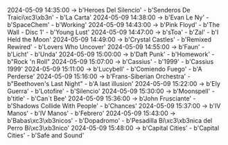 2024-05-09 14:35:00 -> b'Heroes Del Silencio' - b'Senderos De Traici\xc3\xb3n' - b'La Carta'
2024-05-09 14:38:00 -> b'Evan Le Ny' - b'SpaceChem' - b'Working'
2024-05-09 14:43:00 -> b'Pink Floyd' - b'The Wall - Disc 1' - b'Young Lust'
2024-05-09 14:47:00 -> b'sToa' - b'Zal' - b'I Held the Moon'
2024-05-09 14:49:00 -> b'Crystal Castles' - b'Remixed Rewired' - b'Lovers Who Uncover'
2024-05-09 14:55:00 -> b'Faun' - b'Licht' - b'Unda'
2024-05-09 15:00:00 -> b'Daft Punk' - b'Homework' - b"Rock 'n Roll"
2024-05-09 15:07:00 -> b'Cassius' - b'1999' - b'Cassius 1999'
2024-05-09 15:11:00 -> b'Lucybell' - b'Comiendo Fuego' - b'A Perderse'
2024-05-09 15:16:00 -> b'Frans-Siberian Orchestra' - b"Beethoven's Last Night" - b'A last illusion'
2024-05-09 15:22:00 -> b'Ely Guerra' - b'Lotofire' - b'Silencio'
2024-05-09 15:30:00 -> b'Moonspell' - b'title' - b'Can`t Bee'
2024-05-09 15:36:00 -> b'John Frusciante' - b'Shadows Collide With People' - b'Chances'
2024-05-09 15:37:00 -> b'IV Manos' - b'IV Manos' - b'Febrero'
2024-05-09 15:43:00 -> b'Babas\xc3\xb3nicos' - b'Dopadromo' - b'Pesadilla Bi\xc3\xb3nica del Perro Bi\xc3\xb3nico'
2024-05-09 15:48:00 -> b'Capital Cities' - b'Capital Cities' - b'Safe and Sound'
